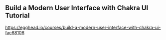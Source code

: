 
## Build a Modern User Interface with Chakra UI Tutorial
https://egghead.io/courses/build-a-modern-user-interface-with-chakra-ui-fac68106
